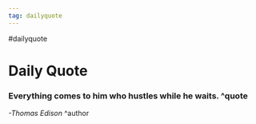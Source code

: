 ```yaml
---
tag: dailyquote
---
```


#dailyquote

# Daily Quote

### Everything comes to him who hustles while he waits. ^quote
*-Thomas Edison* ^author
